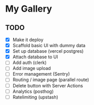 # My Gallery
## TODO
- [x] Make it deploy
- [x] Scaffold basic UI with dummy data
- [x] Set up database (vercel postgres)
- [x] Attach database to UI
- [ ] Add auth (clerk)
- [ ] Add image upload
- [ ] Error management (Sentry)
- [ ] Routing / image page (parallel route)
- [ ] Delete button with Server Actions
- [ ] Analytics (posthog)
- [ ] Ratelimiting (upstash)